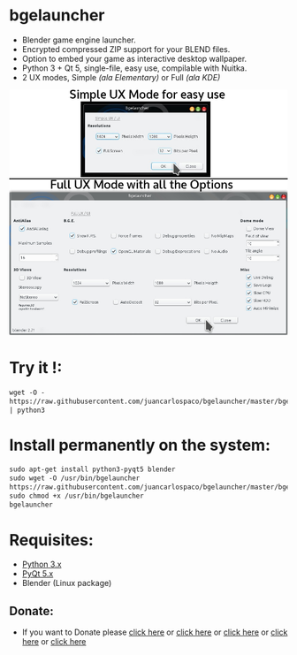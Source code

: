 bgelauncher
===========

- Blender game engine launcher.
- Encrypted compressed ZIP support for your BLEND files.
- Option to embed your game as interactive desktop wallpaper.
- Python 3 + Qt 5, single-file, easy use, compilable with Nuitka.
- 2 UX modes, Simple *(ala Elementary)* or Full *(ala KDE)*


![screenshot](https://raw.githubusercontent.com/juancarlospaco/bgelauncher/master/temp.jpg)


# Try it !:

```
wget -O - https://raw.githubusercontent.com/juancarlospaco/bgelauncher/master/bgelauncher.py | python3
```

# Install permanently on the system:

```
sudo apt-get install python3-pyqt5 blender
sudo wget -O /usr/bin/bgelauncher https://raw.githubusercontent.com/juancarlospaco/bgelauncher/master/bgelauncher.py
sudo chmod +x /usr/bin/bgelauncher
bgelauncher
```

# Requisites:

- [Python 3.x](https://www.python.org "Python Homepage")
- [PyQt 5.x](http://www.riverbankcomputing.co.uk/software/pyqt/download5 "PyQt5 Homepage")
- Blender (Linux package)

Donate:
-------

- If you want to Donate please [click here](http://www.icrc.org/eng/donations/index.jsp) or [click here](http://www.atheistalliance.org/support-aai/donate) or [click here](http://www.msf.org/donate) or [click here](http://richarddawkins.net/) or [click here](http://www.supportunicef.org/)
